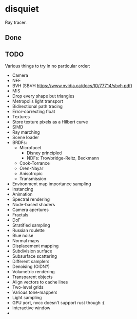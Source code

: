 # disquiet

Ray tracer.

## Done



## TODO

Various things to try in no particular order:
- Camera
- NEE
- BVH (SBVH https://www.nvidia.ca/docs/IO/77714/sbvh.pdf)
- MIS
- Drop every shape but triangles
- Metropolis light transport
- Bidirectional path tracing
- Error-correcting float
- Textures
- Store texture pixels as a Hilbert curve
- SIMD
- Ray marching
- Scene loader
- BRDFs:
  - Microfacet
    - Disney principled
    - NDFs: Trowbridge-Reitz, Beckmann
  - Cook-Torrance
  - Oren-Nayar
  - Anisotropic
  - Transmission
- Environment map importance sampling
- Instancing
- Animation
- Spectral rendering
- Node-based shaders
- Camera apertures
- Fractals
- DoF
- Stratified sampling
- Russian roulette
- Blue noise
- Normal maps
- Displacement mapping
- Subdivision surface
- Subsurface scattering
- Different samplers
- Denoising (OIDN?)
- Volumetric rendering
- Transparent objects
- Align vectors to cache lines 
- Two-level grids
- Various tone-mappers
- Light sampling
- GPU port, nvcc doesn't support rust though :(
- Interactive window
- 

